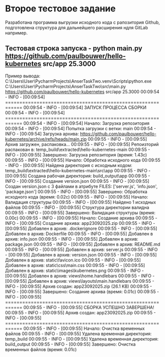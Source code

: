 # Второе тестовое задание
Разработана программа выгрузки исходного кода с рапозитория Github,
подготовлена структура для дальнейшего расширения ндля GitLab например.

Тестовая строка запуска - python main.py https://github.com/paulbouwer/hello-kubernetes src/app 25.3000
-
Пример вывода:
C:\Users\User\PycharmProjects\AnserTaskTwo\.venv\Scripts\python.exe C:\Users\User\PycharmProjects\AnserTaskTwo\src\main.py https://github.com/paulbouwer/hello-kubernetes src/app 25.3000 
00:09:54 - INFO - [00:09:54] ============================================================
00:09:54 - INFO - [00:09:54] ЗАПУСК ПРОЦЕССА СБОРКИ
00:09:54 - INFO - [00:09:54] ============================================================
00:09:54 - INFO - [00:09:54] Начало: Загрузка репозитория
00:09:54 - INFO - [00:09:54] Попытка загрузки с ветки: main
00:09:54 - INFO - [00:09:54] Загрузка архива: https://github.com/paulbouwer/hello-kubernetes/archive/refs/heads/main.zip
00:09:55 - INFO - [00:09:55] Архив загружен, распаковка...
00:09:55 - INFO - [00:09:55] Репоизторий распакован в: temp_build\extracted\hello-kubernetes-main
00:09:55 - INFO - [00:09:55] Завершено: Загрузка репозитория (время: 1.43с)
00:09:55 - INFO - [00:09:55] Начало: Обработка исходного кода
00:09:55 - INFO - [00:09:55] Найдена директория с исходным кодом: temp_build\extracted\hello-kubernetes-main\src\app
00:09:55 - INFO - [00:09:55] Создана рабочая директория: build_output\app
00:09:55 - INFO - [00:09:55] Создание version.json
00:09:55 - INFO - [00:09:55] Создан version.json с 3 файлами в атрибуте FILES: ['server.js', 'info.json', 'package.json']
00:09:55 - INFO - [00:09:55] Завершено: Обработка исходного кода (время: 0.02с)
00:09:55 - INFO - [00:09:55] Начало: Валидация структуры
00:09:55 - INFO - [00:09:55] Найдено 1 исходных файлов
00:09:55 - INFO - [00:09:55] Структура директории валидна
00:09:55 - INFO - [00:09:55] Завершено: Валидация структуры (время: 0.00с)
00:09:55 - INFO - [00:09:55] Начало: Создание архива
00:09:55 - INFO - [00:09:55] Создание архива: app23092025.zip
00:09:55 - INFO - [00:09:55] Добавлен в архив: .dockerignore
00:09:55 - INFO - [00:09:55] Добавлен в архив: Dockerfile
00:09:55 - INFO - [00:09:55] Добавлен в архив: info.json
00:09:55 - INFO - [00:09:55] Добавлен в архив: package.json
00:09:55 - INFO - [00:09:55] Добавлен в архив: README.md
00:09:55 - INFO - [00:09:55] Добавлен в архив: server.js
00:09:55 - INFO - [00:09:55] Добавлен в архив: version.json
00:09:55 - INFO - [00:09:55] Добавлен в архив: static\favicon.ico
00:09:55 - INFO - [00:09:55] Добавлен в архив: static\css\main.css
00:09:55 - INFO - [00:09:55] Добавлен в архив: static\images\kubernetes.png
00:09:55 - INFO - [00:09:55] Добавлен в архив: views\home.handlebars
00:09:55 - INFO - [00:09:55] Добавлен в архив: views\layouts\main.handlebars
00:09:55 - INFO - [00:09:55] Архив создан: app23092025.zip (26.1 KB)
00:09:55 - INFO - [00:09:55] Завершено: Создание архива (время: 0.01с)
00:09:55 - INFO - [00:09:55] ============================================================
00:09:55 - INFO - [00:09:55] СБОРКА УСПЕШНО ЗАВЕРШЕНА!
00:09:55 - INFO - [00:09:55] Архив создан: app23092025.zip
00:09:55 - INFO - [00:09:55] ============================================================
00:09:55 - INFO - [00:09:55] Начало: Очистка временных файлов
00:09:55 - INFO - [00:09:55] Удалена временная директория: temp_build
00:09:55 - INFO - [00:09:55] Удалена временная директория: build_output
00:09:55 - INFO - [00:09:55] Завершено: Очистка временных файлов (время: 0.01с)

